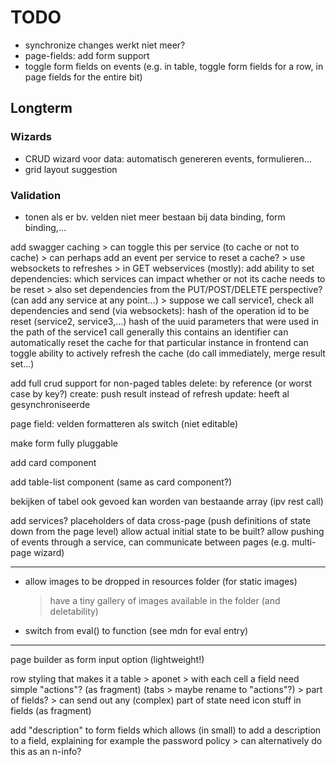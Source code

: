 # TODO

- synchronize changes werkt niet meer?
- page-fields: add form support
- toggle form fields on events (e.g. in table, toggle form fields for a row, in page fields for the entire bit)

## Longterm

### Wizards

- CRUD wizard voor data: automatisch genereren events, formulieren...
- grid layout suggestion

### Validation

- tonen als er bv. velden niet meer bestaan bij data binding, form binding,...





add swagger caching
	> can toggle this per service (to cache or not to cache)
	> can perhaps add an event per service to reset a cache?
	> use websockets to refreshes
		> in GET webservices (mostly): add ability to set dependencies: which services can impact whether or not its cache needs to be reset
		> also set dependencies from the PUT/POST/DELETE perspective? (can add any service at any point...)
		> suppose we call service1, check all dependencies and send (via websockets):
			hash of the operation id to be reset (service2, service3,...)
			hash of the uuid parameters that were used in the path of the service1 call
				generally this contains an identifier
			can automatically reset the cache for that particular instance in frontend
		can toggle ability to actively refresh the cache (do call immediately, merge result set...)
	
add full crud support for non-paged tables
	delete: by reference (or worst case by key?)
	create: push result instead of refresh
	update: heeft al gesynchroniseerde

page field: velden formatteren als switch (niet editable)

make form fully pluggable

add card component

add table-list component (same as card component?)

bekijken of tabel ook gevoed kan worden van bestaande array (ipv rest call)

add services? placeholders of data cross-page (push definitions of state down from the page level)
	allow actual initial state to be built?
	allow pushing of events through a service, can communicate between pages (e.g. multi-page wizard)

--------------

- allow images to be dropped in resources folder (for static images)
	> have a tiny gallery of images available in the folder (and deletability)


- switch from eval() to function (see mdn for eval entry)
--------------

page builder as form input option (lightweight!)

row styling that makes it a table
	> aponet
	> with each cell a field
need simple "actions"? (as fragment) (tabs > maybe rename to "actions"?)
	> part of fields?
		> can send out any (complex) part of state
need icon stuff in fields (as fragment)

add "description" to form fields which allows (in small) to add a description to a field, explaining for example the password policy
	> can alternatively do this as an n-info?